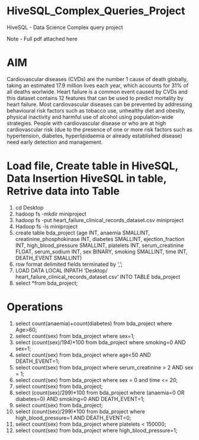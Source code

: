 # HiveSQL_Complex_Queries_Project
HiveSQL - Data Science Complex query project

Note - Full pdf attached here

# AIM
Cardiovascular diseases (CVDs) are the number 1 cause of death globally, taking an estimated 17.9 million lives each year, which accounts for 31% of all deaths worlwide. Heart failure is a common event caused by CVDs and this dataset contains 12 features that can be used to predict mortality by heart failure. Most cardiovascular diseases can be prevented by addressing behavioural risk factors such as tobacco use, unhealthy diet and obesity, physical inactivity and harmful use of alcohol using population-wide strategies. People with cardiovascular disease or who are at high cardiovascular risk (due to the presence of one or more risk factors such as hypertension, diabetes, hyperlipidaemia or already established disease) need early detection and management.

# Load file, Create table in HiveSQL, Data Insertion HiveSQL in table, Retrive data into Table

1. cd Desktop
2. hadoop fs -mkdir miniproject
3. hadoop fs -put heart_failure_clinical_records_dataset.csv miniproject
4. Hadoop fs -ls miniproject
5. create table bda_project (age INT, anaemia SMALLINT, creatinine_phosphokinase INT, diabetes SMALLINT, ejection_fraction INT, high_blood_pressure SMALLINT, platelets INT, serum_creatinine FLOAT, serum_sodium INT, sex BINARY, smoking SMALLINT, time INT, DEATH_EVENT SMALLINT)
6. row format delimited fields terminated by ‘,’;
7. LOAD DATA LOCAL INPATH ‘Desktop/ heart_failure_clinical_records_dataset.csv’ INTO TABLE bda_project
8. select *from bda_project;

# Operations

1. select count(anaemia)+count(diabetes) from bda_project where Age>60;
2. select count(sex) from bda_project where sex=1;
3. select (count(sex)/194)*100 from bda_project where smoking=0 AND sex=1;
4. select count(sex) from bda_project where age<50 AND DEATH_EVENT=1;
5. select count(sex) from bda_project where serum_creatinine > 2 AND sex = 1;
6. select count(sex) from bda_project where sex = 0 and time <= 20;
7. select count(sex) from bda_project;
8. select (count(sex)/299)*100 from bda_project where (anaemia=0 OR diabetes=0) AND smoking=0 AND DEATH_EVENT=1;
9. select count(sex) from bda_project;
10. select (count(sex)/299)*100 from bda_project where high_blood_pressure=1 AND DEATH_EVENT=0;
11. select count(sex) from bda_project where platelets < 150000;
12. select count(sex) from bda_project where high_blood_pressure=1;
